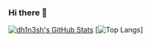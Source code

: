 ### Hi there 👋

[![dh1n3sh's GitHub Stats](https://github-readme-stats.vercel.app/api?username=dh1n3sh&count_private=true&theme=radical&show_icons=true)](https://github.com/dh1n3sh)
[![Top Langs](https://github-readme-stats.vercel.app/api/top-langs/?username=dh1n3sh&theme=radical&layout=compact)]


<!--
**dh1n3sh/dh1n3sh** is a ✨ _special_ ✨ repository because its `README.md` (this file) appears on your GitHub profile.

Here are some ideas to get you started:

- 🔭 I’m currently working on ...
- 🌱 I’m currently learning ...
- 👯 I’m looking to collaborate on ...
- 🤔 I’m looking for help with ...
- 💬 Ask me about ...
- 📫 How to reach me: ...
- 😄 Pronouns: ...
- ⚡ Fun fact: ...
-->
